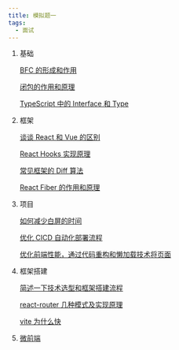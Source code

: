 ```yaml
---
title: 模拟题一
tags:
  - 面试
---
```


1.  基础

    [BFC 的形成和作用](../base/BFC的形成和作用.md)

    [闭包的作用和原理](../base/闭包的作用和原理.md)

    [TypeScript 中的 Interface 和 Type](../base/TypeScript中的Interface和Type.md)

2.  框架

    [谈谈 React 和 Vue 的区别](../framework/谈谈React和Vue的区别.md)

    [React Hooks 实现原理](../framework/ReactHooks实现原理.md)

    [常见框架的 Diff 算法](../framework/常见框架的Diff算法.md)

    [React Fiber 的作用和原理](../framework/ReactFiber的作用和原理.md)

3.  项目

    [如何减少白屏的时间](../ohter/如何减少白屏的时间.md)

    [优化 CICD 自动化部署流程](../ohter/优化CICD自动化部署流程.md)

    [优化前端性能，通过代码重构和懒加载技术将页面](../ohter/优化前端性能通过代码重构和懒加载技术将页面.md)

4.  框架搭建

    [简述一下技术选型和框架搭建流程](../ohter/简述一下技术选型和框架搭建流程.md)

    [react-router 几种模式及实现原理](../framework/react-router几种模式及实现原理.md)

    [vite 为什么快](../ohter/vite为什么快.md)

5.  [微前端](../framework/微前端.md)
